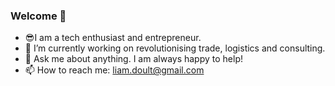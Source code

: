 ### Welcome 👋

- 😎I am a tech enthusiast and entrepreneur.
- 🔭 I’m currently working on revolutionising trade, logistics and consulting. 
- 💬 Ask me about anything. I am always happy to help!
- 📫 How to reach me: liam.doult@gmail.com 
